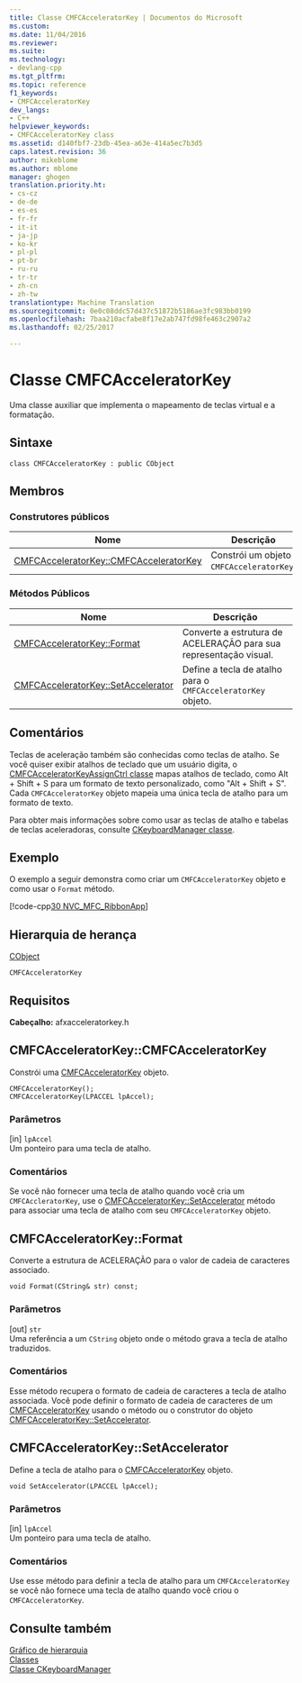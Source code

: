 ```yaml
---
title: Classe CMFCAcceleratorKey | Documentos do Microsoft
ms.custom: 
ms.date: 11/04/2016
ms.reviewer: 
ms.suite: 
ms.technology:
- devlang-cpp
ms.tgt_pltfrm: 
ms.topic: reference
f1_keywords:
- CMFCAcceleratorKey
dev_langs:
- C++
helpviewer_keywords:
- CMFCAcceleratorKey class
ms.assetid: d140fbf7-23db-45ea-a63e-414a5ec7b3d5
caps.latest.revision: 36
author: mikeblome
ms.author: mblome
manager: ghogen
translation.priority.ht:
- cs-cz
- de-de
- es-es
- fr-fr
- it-it
- ja-jp
- ko-kr
- pl-pl
- pt-br
- ru-ru
- tr-tr
- zh-cn
- zh-tw
translationtype: Machine Translation
ms.sourcegitcommit: 0e0c08ddc57d437c51872b5186ae3fc983bb0199
ms.openlocfilehash: 7baa210acfabe8f17e2ab747fd98fe463c2907a2
ms.lasthandoff: 02/25/2017

---
```

# <a name="cmfcacceleratorkey-class"></a>Classe CMFCAcceleratorKey
Uma classe auxiliar que implementa o mapeamento de teclas virtual e a formatação.  
  
## <a name="syntax"></a>Sintaxe  
  
```  
class CMFCAcceleratorKey : public CObject  
```  
  
## <a name="members"></a>Membros  
  
### <a name="public-constructors"></a>Construtores públicos  
  
|Nome|Descrição|  
|----------|-----------------|  
|[CMFCAcceleratorKey::CMFCAcceleratorKey](#cmfcacceleratorkey)|Constrói um objeto `CMFCAcceleratorKey`.|  
  
### <a name="public-methods"></a>Métodos Públicos  
  
|Nome|Descrição|  
|----------|-----------------|  
|[CMFCAcceleratorKey::Format](#format)|Converte a estrutura de ACELERAÇÃO para sua representação visual.|  
|[CMFCAcceleratorKey::SetAccelerator](#setaccelerator)|Define a tecla de atalho para o `CMFCAcceleratorKey` objeto.|  
  
## <a name="remarks"></a>Comentários  
 Teclas de aceleração também são conhecidas como teclas de atalho. Se você quiser exibir atalhos de teclado que um usuário digita, o [CMFCAcceleratorKeyAssignCtrl classe](../../mfc/reference/cmfcacceleratorkeyassignctrl-class.md) mapas atalhos de teclado, como Alt + Shift + S para um formato de texto personalizado, como "Alt + Shift + S". Cada `CMFCAcceleratorKey` objeto mapeia uma única tecla de atalho para um formato de texto.  
  
 Para obter mais informações sobre como usar as teclas de atalho e tabelas de teclas aceleradoras, consulte [CKeyboardManager classe](../../mfc/reference/ckeyboardmanager-class.md).  
  
## <a name="example"></a>Exemplo  
 O exemplo a seguir demonstra como criar um `CMFCAcceleratorKey` objeto e como usar o `Format` método.  
  
 [!code-cpp[30 NVC_MFC_RibbonApp](../../mfc/reference/codesnippet/cpp/cmfcacceleratorkey-class_1.cpp)]  
  
## <a name="inheritance-hierarchy"></a>Hierarquia de herança  
 [CObject](../../mfc/reference/cobject-class.md)  
  
 `CMFCAcceleratorKey`   
  
## <a name="requirements"></a>Requisitos  
 **Cabeçalho:** afxacceleratorkey.h  
  
##  <a name="a-namecmfcacceleratorkeya--cmfcacceleratorkeycmfcacceleratorkey"></a><a name="cmfcacceleratorkey"></a>CMFCAcceleratorKey::CMFCAcceleratorKey  
 Constrói uma [CMFCAcceleratorKey](../../mfc/reference/cmfcacceleratorkey-class.md) objeto.  
  
```  
CMFCAcceleratorKey();  
CMFCAcceleratorKey(LPACCEL lpAccel);
```  
  
### <a name="parameters"></a>Parâmetros  
 [in] `lpAccel`  
 Um ponteiro para uma tecla de atalho.  
  
### <a name="remarks"></a>Comentários  
 Se você não fornecer uma tecla de atalho quando você cria um `CMFCAccleratorKey`, use o [CMFCAcceleratorKey::SetAccelerator](#setaccelerator) método para associar uma tecla de atalho com seu `CMFCAcceleratorKey` objeto.  
  
##  <a name="a-nameformata--cmfcacceleratorkeyformat"></a><a name="format"></a>CMFCAcceleratorKey::Format  
 Converte a estrutura de ACELERAÇÃO para o valor de cadeia de caracteres associado.  
  
```  
void Format(CString& str) const;  
```  
  
### <a name="parameters"></a>Parâmetros  
 [out] `str`  
 Uma referência a um `CString` objeto onde o método grava a tecla de atalho traduzidos.  
  
### <a name="remarks"></a>Comentários  
 Esse método recupera o formato de cadeia de caracteres a tecla de atalho associada. Você pode definir o formato de cadeia de caracteres de um [CMFCAcceleratorKey](../../mfc/reference/cmfcacceleratorkey-class.md) usando o método ou o construtor do objeto [CMFCAcceleratorKey::SetAccelerator](#setaccelerator).  
  
##  <a name="a-namesetacceleratora--cmfcacceleratorkeysetaccelerator"></a><a name="setaccelerator"></a>CMFCAcceleratorKey::SetAccelerator  
 Define a tecla de atalho para o [CMFCAcceleratorKey](../../mfc/reference/cmfcacceleratorkey-class.md) objeto.  
  
```  
void SetAccelerator(LPACCEL lpAccel);
```  
  
### <a name="parameters"></a>Parâmetros  
 [in] `lpAccel`  
 Um ponteiro para uma tecla de atalho.  
  
### <a name="remarks"></a>Comentários  
 Use esse método para definir a tecla de atalho para um `CMFCAcceleratorKey` se você não fornece uma tecla de atalho quando você criou o `CMFCAcceleratorKey`.  
  
## <a name="see-also"></a>Consulte também  
 [Gráfico de hierarquia](../../mfc/hierarchy-chart.md)   
 [Classes](../../mfc/reference/mfc-classes.md)   
 [Classe CKeyboardManager](../../mfc/reference/ckeyboardmanager-class.md)

